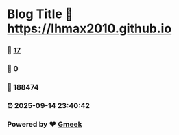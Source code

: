 # Blog Title :link: https://lhmax2010.github.io 
### :page_facing_up: [17](https://lhmax2010.github.io/tag.html) 
### :speech_balloon: 0 
### :hibiscus: 188474 
### :alarm_clock: 2025-09-14 23:40:42 
### Powered by :heart: [Gmeek](https://github.com/Meekdai/Gmeek)
